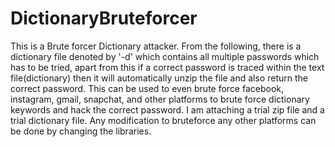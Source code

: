 # DictionaryBruteforcer
This is a Brute forcer Dictionary attacker. From  the following, there is a dictionary file denoted by '-d' which contains all multiple passwords which has to be tried, apart from this if a correct password is traced within the text file(dictionary) then it will automatically unzip the file and also return the correct password. This can be used to even brute force facebook, instagram, gmail, snapchat, and other platforms to brute force dictionary keywords and hack the correct password. I am attaching a trial zip file and a trial dictionary file.
Any modification to bruteforce any other platforms can be done by changing the libraries. 
